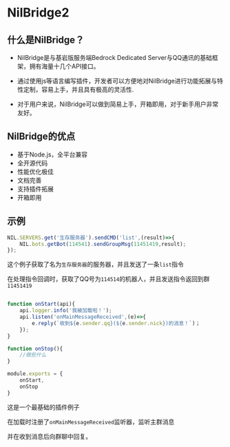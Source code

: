 # NilBridge2

## 什么是NilBridge？

 - NilBridge是与基岩版服务端Bedrock Dedicated Server与QQ通讯的基础框架，拥有海量十几个API接口。

 - 通过使用js等语言编写插件，开发者可以方便地对NilBridge进行功能拓展与特性定制，容易上手，并且具有极高的灵活性.

 - 对于用户来说，NilBridge可以做到简易上手，开箱即用，对于新手用户非常友好。


## NilBridge的优点

   -  基于Node.js，全平台兼容
   - 全开源代码
   - 性能优化极佳
   - 文档完善
   - 支持插件拓展
   - 开箱即用

## 示例
``` js
NIL.SERVERS.get('生存服务器').sendCMD('list',(result)=>{
    NIL.bots.getBot(114541).sendGroupMsg(11451419,result);
});
```

这个例子获取了名为`生存服务器`的服务器，并且发送了一条`list`指令

在处理指令回调时，获取了QQ号为`114514`的机器人，并且发送指令返回到群`11451419`

``` js

function onStart(api){
    api.logger.info('我被加载啦！');
    api.listen('onMainMessageReceived',(e)=>{
        e.reply(`收到${e.sender.qq}(${e.sender.nick})的消息！`)；
    });
}

function onStop(){
    //做些什么
}

module.exports = {
    onStart,
    onStop
}

```


这是一个最基础的插件例子

在加载时注册了`onMainMessageReceived`监听器，监听主群消息

并在收到消息后向群聊中回复。